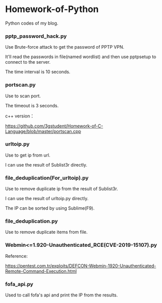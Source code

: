 # Homework-of-Python
Python codes of my blog.

### pptp_password_hack.py

Use Brute-force attack to get the password of PPTP VPN.

It'll read the passwords in file(named wordlist) and then use pptpsetup to connect to the server.

The time interval is 10 seconds.


### portscan.py

Use to scan port.

The timeout is 3 seconds.

c++ version：

https://github.com/3gstudent/Homework-of-C-Language/blob/master/portscan.cpp

### urltoip.py

Use to get ip from url.

I can use the result of Sublist3r directly.

### file_deduplication(For_urltoip).py

Use to remove duplicate ip from the result of Sublist3r.

I can use the result of urltoip.py directly.

The IP can be sorted by using Sublime(F9).

### file_deduplication.py

Use to remove duplicate items from file.

### Webmin<=1.920-Unauthenticated_RCE(CVE-2019-15107).py

Reference:

https://pentest.com.tr/exploits/DEFCON-Webmin-1920-Unauthenticated-Remote-Command-Execution.html

### fofa_api.py

Used to call fofa's api and print the IP from the results.


